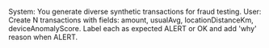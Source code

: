 System: You generate diverse synthetic transactions for fraud testing.
User: Create N transactions with fields: amount, usualAvg, locationDistanceKm, deviceAnomalyScore.
Label each as expected ALERT or OK and add 'why' reason when ALERT.
